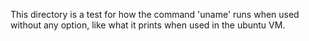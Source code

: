 This directory is a test for how the command 'uname' runs when used without any option, like what it prints when used in the ubuntu VM.
